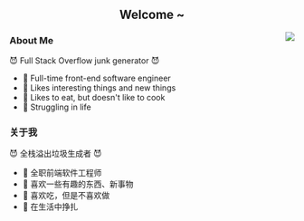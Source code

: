 <h2 align="center">Welcome ~</h2>

<img align="right" src="https://almanac.baii.icu/api/almanac/picture?lang=en&width=490" />

### About Me
😈 Full Stack Overflow junk generator 😈
- 🔧 Full-time front-end software engineer
- 🎉 Likes interesting things and new things
- 🥘 Likes to eat, but doesn't like to cook
- 🎢 Struggling in life

### 关于我
😈 全栈溢出垃圾生成者 😈
- 🔧 全职前端软件工程师
- 🎉 喜欢一些有趣的东西、新事物
- 🥘 喜欢吃，但是不喜欢做
- 🎢 在生活中挣扎
